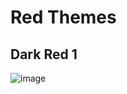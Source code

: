 # Red Themes

## Dark Red 1
![image](https://user-images.githubusercontent.com/8711020/142964785-8c879277-221a-4866-ab97-e14db3ae8941.png)
